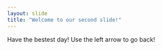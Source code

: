 ```yaml
---
layout: slide
title: "Welcome to our second slide!"
---
```

Have the bestest day!
Use the left arrow to go back!
